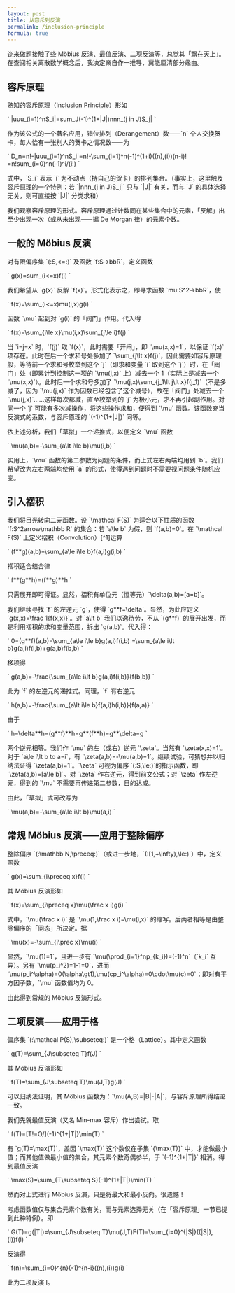```yaml
---
layout: post
title: 从容斥到反演
permalink: /inclusion-principle
formula: true
---
```


迩来做题接触了些 Möbius 反演、最值反演、二项反演等，总觉其「飘在天上」。在查阅相关离散数学概念后，我决定亲自作一推导，冀能厘清部分缘由。

<!--more-->

## 容斥原理

熟知的容斥原理（Inclusion Principle）形如

\`
\|uuu\_(i=1)^nS\_i\|=sum\_J(-1)^(1+\|J\|)nnn\_(j in J)S\_j\|
\`

作为该公式的一个著名应用，错位排列（Derangement）数⸺\`n\` 个人交换贺卡，每人恰有一张别人的贺卡之情况数⸺为

\`
D\_n=n!-\|uuu\_(i=1)^nS\_i\|=n!-\sum\_(i=1)^n(-1)^(1+i)((n),(i))(n-i)! =n!sum\_(i=0)^n(-1)^i/(i!)
\`

式中，\`S\_i\` 表示 \`i\` 为不动点（持自己的贺卡）的排列集合。（事实上，这里触及容斥原理的一个特例：若 \`\|nnn\_(j in J)S\_j\|\` 只与 \`\|J\|\` 有关，而与 \`J\` 的具体选择无关，则可直接按 \`\|J\|\` 分类求和）

我们观察容斥原理的形式。容斥原理通过计数同在某些集合中的元素，「反解」出至少出现一次（或从未出现⸺据 De Morgan 律）的元素个数。

## 一般的 Möbius 反演

对有限偏序集 \`(:S,<=:)\` 及函数 \`f:S->bbR\`，定义函数

\`
g(x)=sum\_(i<=x)f(i)
\`

我们希望从 \`g(x)\` 反解 \`f(x)\`。形式化表示之，即寻求函数 \`mu:S^2->bbR\`，使

\`
f(x)=\sum\_(i<=x)mu(i,x)g(i)
\`

函数 \`\mu\` 起到对 \`g(i)\` 的「阀门」作用。代入得

\`
f(x)=\sum\_{i\le x}\mu(i,x)\sum\_{j\le i}f(j)
\`

当 \`i=j=x\` 时，\`f(j)\` 取 \`f(x)\`，此时需要「开闸」，即 \`\mu(x,x)=1\`，以保证 \`f(x)\` 项存在。此时在后一个求和号处多加了 \`\sum\_{j\lt x}f(j)\`，因此需要如容斥原理般，等待前一个求和号枚举到这个 \`j\`（即求和变量 \`i\` 取到这个 \`j\`）时，在「阀门」处（即累计到控制这一项的 \`\mu(j,x)\` 上）减去一个 1（实际上是减去一个 \`\mu(x,x)\`）。此时后一个求和号多加了 \`\mu(j,x)\sum\_{j\_1\lt j\lt x}f(j\_1)\`（不是多减了，因为 \`\mu(j,x)\` 作为因数已经包含了这个减号），故在「阀门」处减去一个  \`\mu(j,x)\`……这样每次都减，直至枚举到的 \`j\` 为极小元，才不再引起副作用。对同一个 \`j\` 可能有多次减操作，将这些操作求和，便得到 \`\mu\` 函数。该函数充当反演式的系数，与容斥原理的 \`(-1)^{1+\|J\|}\` 同等。

依上述分析，我们「草拟」一个递推式，以便定义 \`\mu\` 函数

\`
\mu(a,b)=-\sum\_{a\lt i\le b}\mu(i,b)
\`

实用上，\`\mu\` 函数的第二参数为问题的条件，而上式左右两端均用到 \`b\`。我们希望改为左右两端均使用 \`a\` 的形式，使得遇到问题时不需要视问题条件随机应变。

## 引入褶积

我们将目光转向二元函数。设 \`\mathcal F(S)\` 为适合以下性质的函数 \`f:S^2arrow\mathbb R\` 的集合：若 \`a\le b\` 为假，则 \`f(a,b)=0\`。在 \`\mathcal F(S)\` 上定义褶积（Convolution）[^1]运算

\`
(f\*\*g)(a,b)=\sum\_{a\le i\le b}f(a,i)g(i,b)
\`

褶积适合结合律

\`
f\*\*(g\*\*h)=(f\*\*g)\*\*h
\`

只需展开即可得证。显然，褶积有单位元（恒等元）\`\delta(a,b)=\[a=b\]\`。

我们继续寻找 \`f\` 的左逆元 \`g\`，使得 \`g\*\*f=\delta\`。显然，为此应定义 \`g(x,x)=\frac 1{f(x,x)}\`。对 \`a\lt b\` 我们以逸待劳，不从 \`(g\*\*f)\` 的展开出发，而是利用褶积的求和变量范围，拆出 \`g(a,b)\`。代入得：

\`
0=(g\*\*f)(a,b)=\sum\_{a\le i\le b}g(a,i)f(i,b)
=\sum\_{a\le i\lt b}g(a,i)f(i,b)+g(a,b)f(b,b)
\`

移项得

\`
g(a,b)=-\frac{\sum\_{a\le i\lt b}g(a,i)f(i,b)}{f(b,b)}
\`

此为 \`f\` 的左逆元的递推式。同理，\`f\` 有右逆元

\`
h(a,b)=-\frac{\sum\_{a\lt i\le b}f(a,i)h(i,b)}{f(a,a)}
\`

由于

\`
h=\delta\*\*h=(g\*\*f)\*\*h=g\*\*(f\*\*h)=g\*\*\delta=g
\`

两个逆元相等。我们作 \`\mu\` 的左（或右）逆元 \`\zeta\`。当然有 \`\zeta(x,x)=1\`。对于 \`a\le i\lt b to a=i\`，有 \`\zeta(a,b)=-\mu(a,b)=1\`。继续试验，可猜想并以归纳法证得 \`\zeta(a,b)=1\`。\`\zeta\` 可视为偏序 \`(:S,\le:)\`的指示函数，即 \`\zeta(a,b)=\[a\le b\]\`。对 \`\zeta\` 作右逆元，得到前文公式；对 \`\zeta\` 作左逆元，得到的 \`\mu\` 不需要再传递第二参数，目的达成。

由此，「草拟」式可改写为

\`
\mu(a,b)=-\sum\_{a\le i\lt b}\mu(a,i)
\`

## 常规 Möbius 反演⸺应用于整除偏序

整除偏序 \`(:\mathbb N,\preceq:)\`（或进一步地，\`(:\[1,+\infty),\le:)\`）中，定义函数

\`
g(x)=\sum\_{i\preceq x}f(i)
\`

其 Möbius 反演形如

\`
f(x)=\sum\_{i\preceq x}\mu(\frac x i)g(i)
\`

式中，\`\mu(\frac x i)\` 是 \`\mu(1,\frac x i)=\mu(i,x)\` 的缩写。后两者相等是由整除偏序的「同态」所决定。据

\`
\mu(x)=-\sum\_{i\prec x}\mu(i)
\`

显然，\`\mu(1)=1\`，且进一步有 \`\mu(\prod\_{i=1}^np\_{k\_i})=(-1)^n\`（\`k\_i\` 互异）。另有 \`\mu(p\_i^2)=1-1=0\`，进而 \`\mu(p\_i^\alpha)=0(\alpha\gt1),\mu(cp\_i^\alpha)=0\cdot\mu(c)=0\`；即对有平方因子数，\`\mu\` 函数值均为 0。

由此得到常规的 Möbius 反演形式。

## 二项反演⸺应用于格

偏序集 \`(:\mathcal P(S),\subseteq:)\` 是一个格（Lattice）。其中定义函数

\`
g(T)=\sum\_{J\subseteq T}f(J)
\`

其 Möbius 反演形如

\`
f(T)=\sum\_{J\subseteq T}\mu(J,T)g(J)
\`

可以归纳法证明，其 Möbius 函数为：\`\mu(A,B)=\|B\|-\|A\|\`，与容斥原理所得结论一致。

我们先就最值反演（又名 Min-max 容斥）作出尝试。取

\`
f(T)=\[T!=O/\](-1)^{1+\|T\|}\min(T)
\`

有 \`g(T)=\max(T)\`，盖因 \`\max(T)\` 这个数仅在子集 \`\{\max(T)\}\` 中，才能做最小值；而其他值做最小值的集合，其元素个数奇偶参半，于 \`(-1)^{1+\|T\|}\` 相消。得到最值反演

\`
\max(S)=\sum\_{T\subseteq S}(-1)^{1+\|T\|}\min(T)
\`

然而对上式进行 Möbius 反演，只是将最大和最小反向。很遗憾！

考虑函数值仅与集合元素个数有关，而与元素选择无关（在「容斥原理」一节已提到此种特例）。即

\`
G(T)=g(\|T\|)=\sum\_{J\subseteq T}\mu(J,T)F(T)=\sum\_{i=0}^{\|S\|}((\|S\|), (i))f(i)
\`

反演得

\`
f(n)=\sum\_{i=0}^{n}(-1)^{n-i}((n),(i))g(i)
\`

此为二项反演 I。

